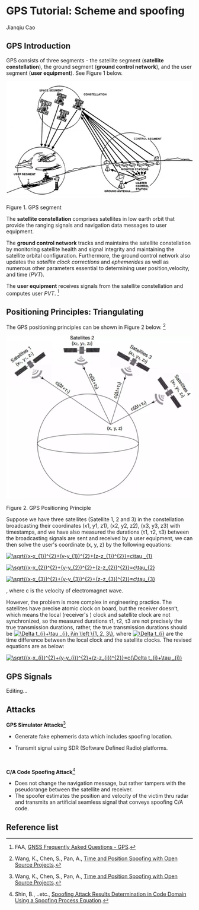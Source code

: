 # GPS Tutorial: Scheme and spoofing

Jianqiu Cao

## GPS Introduction

GPS consists of three segments - the satellite segment (**satellite constellation**), the ground segment (**ground control network**), and the user segment (**user equipment**). See Figure 1 below.

![GPS Segments](Picture1.png)

Figure 1. GPS segment

The **satellite constellation** comprises satellites in low earth orbit that provide the ranging signals and navigation data messages to user equipment. 

The **ground control network** tracks and maintains the satellite constellation by monitoring satellite health and signal integrity and maintaining the satellite orbital configuration. Furthermore, the ground control network also updates the *satellite clock corrections* and *ephemerides* as well as numerous other parameters essential to determining user position,velocity, and time (*PVT*). 

The **user equipment** receives signals from the satellite constellation and computes user *PVT*. [^3]

## Positioning Principles: Triangulating

The GPS positioning principles can be shown in Figure 2 below. [^1]

![GPS Positioning Principle](Picture2.png)

Figure 2. GPS Positioning Principle

Suppose we have three satellites (Satellite 1, 2 and 3) in the constellation broadcasting their coordinates (x1, y1, z1), (x2, y2, z2), (x3, y3, z3) with timestamps, and we have also measured the durations (τ1, τ2, τ3) between the broadcasting signals are sent and received by a user equipment, we can then solve the user's coordinate (x, y, z) by the following equations: 

<a href="https://www.codecogs.com/eqnedit.php?latex=\sqrt{(x-x_{1})^{2}&plus;(y-y_{1})^{2}&plus;(z-z_{1})^{2}}=c\tau&space;_{1}" target="_blank"><img src="https://latex.codecogs.com/gif.latex?\sqrt{(x-x_{1})^{2}&plus;(y-y_{1})^{2}&plus;(z-z_{1})^{2}}=c\tau&space;_{1}" title="\sqrt{(x-x_{1})^{2}+(y-y_{1})^{2}+(z-z_{1})^{2}}=c\tau _{1}" /></a>

<a href="https://www.codecogs.com/eqnedit.php?latex=\sqrt{(x-x_{2})^{2}&plus;(y-y_{2})^{2}&plus;(z-z_{2})^{2}}=c\tau_{2}" target="_blank"><img src="https://latex.codecogs.com/gif.latex?\sqrt{(x-x_{2})^{2}&plus;(y-y_{2})^{2}&plus;(z-z_{2})^{2}}=c\tau_{2}" title="\sqrt{(x-x_{2})^{2}+(y-y_{2})^{2}+(z-z_{2})^{2}}=c\tau_{2}" /></a>

<a href="https://www.codecogs.com/eqnedit.php?latex=\sqrt{(x-x_{3})^{2}&plus;(y-y_{3})^{2}&plus;(z-z_{3})^{2}}=c\tau_{3}" target="_blank"><img src="https://latex.codecogs.com/gif.latex?\sqrt{(x-x_{3})^{2}&plus;(y-y_{3})^{2}&plus;(z-z_{3})^{2}}=c\tau_{3}" title="\sqrt{(x-x_{3})^{2}+(y-y_{3})^{2}+(z-z_{3})^{2}}=c\tau_{3}" /></a>

, where c is the velocity of electromagnet wave.

However, the problem is more complex in engineering practice. The satellites have precise atomic clock
on board, but the receiver doesn’t, which means the local (receiver's ) clock and satellite clock are not
synchronized, so the measured durations τ1, τ2, τ3 are not precisely the true transmission durations, rather, the true transmission durations should be <a href="https://www.codecogs.com/eqnedit.php?latex=\Delta&space;t_{i}&plus;\tau&space;_{i},&space;i\in&space;\left&space;\{1,&space;2,&space;3\}" target="_blank"><img src="https://latex.codecogs.com/gif.latex?\Delta&space;t_{i}&plus;\tau&space;_{i},&space;i\in&space;\left&space;\{1,&space;2,&space;3\}" title="\Delta t_{i}+\tau _{i}, i\in \left \{1, 2, 3\}" /></a>, where <a href="https://www.codecogs.com/eqnedit.php?latex=\Delta&space;t_{i}" target="_blank"><img src="https://latex.codecogs.com/gif.latex?\Delta&space;t_{i}" title="\Delta t_{i}" /></a> are the time difference between the local clock and the satellite clocks. The revised equations are as below:

<a href="https://www.codecogs.com/eqnedit.php?latex=\sqrt{(x-x_{i})^{2}&plus;(y-y_{i})^{2}&plus;(z-z_{i})^{2}}=c(\Delta&space;t_{i}&plus;\tau&space;_{i})" target="_blank"><img src="https://latex.codecogs.com/gif.latex?\sqrt{(x-x_{i})^{2}&plus;(y-y_{i})^{2}&plus;(z-z_{i})^{2}}=c(\Delta&space;t_{i}&plus;\tau&space;_{i})" title="\sqrt{(x-x_{i})^{2}+(y-y_{i})^{2}+(z-z_{i})^{2}}=c(\Delta t_{i}+\tau _{i})" /></a>



## GPS Signals

Editing...

## Attacks

**GPS Simulator Attacks**[^1]

* Generate fake ephemeris data which includes spoofing location.

* Transmit signal using SDR (Software Defined Radio) platforms.

  ​


**C/A Code Spoofing Attack**[^2]

* Does not change the navigation message, but rather tampers with the pseudorange between the satellite and receiver. 
* The spoofer estimates the position and velocity of the victim thru radar and transmits an artificial seamless signal that conveys spoofing C/A code.




## Reference list

[^1]: Wang, K., Chen, S., Pan, A., [Time and Position Spoofing with Open Source Projects](https://docs.google.com/a/hawaii.edu/viewer?a=v&pid=sites&srcid=aGF3YWlpLmVkdXx1aC11YXMtcHJvamVjdHN8Z3g6MjcxM2JkMjllYzA1NzM2). 

[^2]: Shin, B., ..etc., [Spoofing Attack Results Determination in Code Domain Using a Spoofing Process Equation](https://docs.google.com/a/hawaii.edu/viewer?a=v&pid=sites&srcid=aGF3YWlpLmVkdXx1aC11YXMtcHJvamVjdHN8Z3g6N2FjNzY5MzhmZDgxOWU3). 

[^3]: FAA, [GNSS Frequently Asked Questions - GPS](https://www.faa.gov/about/office_org/headquarters_offices/ato/service_units/techops/navservices/gnss/faq/gps/#1). 